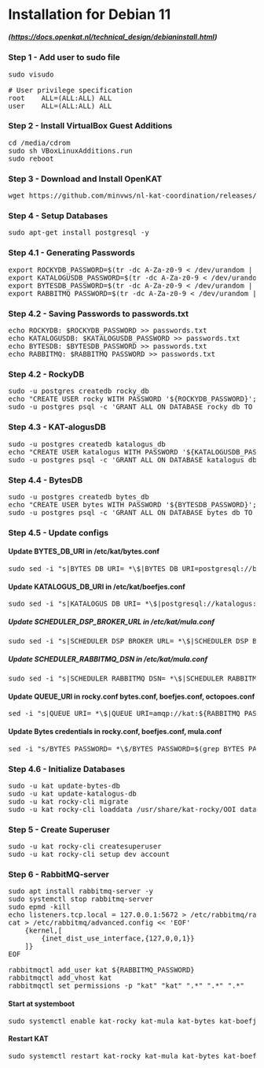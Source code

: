# Installation for Debian 11 
##### (https://docs.openkat.nl/technical_design/debianinstall.html)

### Step 1 - Add user to sudo file
<pre>
sudo visudo

# User privilege specification
root    ALL=(ALL:ALL) ALL
user    ALL=(ALL:ALL) ALL
</pre>

### Step 2 - Install VirtualBox Guest Additions
<pre>
cd /media/cdrom
sudo sh VBoxLinuxAdditions.run
sudo reboot
</pre>

### Step 3 - Download and Install OpenKAT
<pre>
wget https://github.com/minvws/nl-kat-coordination/releases/download/v1.5.2/kat-debian11-1.5.2.tar.gz && wget https://github.com/dekkers/xtdb-http-multinode/releases/download/v1.0.2/xtdb-http-multinode_1.0.2_all.deb && tar zvxf kat-*.tar.gz && sudo apt install --no-install-recommends ./kat-*_amd64.deb ./xtdb-http-multinode_*_all.deb -y
</pre>

### Step 4 - Setup Databases
<pre>
sudo apt-get install postgresql -y
</pre>

### Step 4.1 - Generating Passwords
<pre>
export ROCKYDB_PASSWORD=$(tr -dc A-Za-z0-9 < /dev/urandom | head -c 20)
export KATALOGUSDB_PASSWORD=$(tr -dc A-Za-z0-9 < /dev/urandom | head -c 20)
export BYTESDB_PASSWORD=$(tr -dc A-Za-z0-9 < /dev/urandom | head -c 20)
export RABBITMQ_PASSWORD=$(tr -dc A-Za-z0-9 < /dev/urandom | head -c 20)
</pre>

### Step 4.2 - Saving Passwords to passwords.txt
<pre>
echo ROCKYDB: $ROCKYDB_PASSWORD >> passwords.txt
echo KATALOGUSDB: $KATALOGUSDB_PASSWORD >> passwords.txt
echo BYTESDB: $BYTESDB_PASSWORD >> passwords.txt
echo RABBITMQ: $RABBITMQ_PASSWORD >> passwords.txt
</pre>

### Step 4.2 - RockyDB
<pre>
sudo -u postgres createdb rocky_db
echo "CREATE USER rocky WITH PASSWORD '${ROCKYDB_PASSWORD}';" | sudo -u postgres psql
sudo -u postgres psql -c 'GRANT ALL ON DATABASE rocky_db TO rocky;'
</pre>

### Step 4.3 - KAT-alogusDB
<pre>
sudo -u postgres createdb katalogus_db
echo "CREATE USER katalogus WITH PASSWORD '${KATALOGUSDB_PASSWORD}';" | sudo -u postgres psql
sudo -u postgres psql -c 'GRANT ALL ON DATABASE katalogus_db TO katalogus;'
</pre>

### Step 4.4 - BytesDB
<pre>
sudo -u postgres createdb bytes_db
echo "CREATE USER bytes WITH PASSWORD '${BYTESDB_PASSWORD}';" | sudo -u postgres psql
sudo -u postgres psql -c 'GRANT ALL ON DATABASE bytes_db TO bytes;'
</pre>

### Step 4.5 - Update configs
#### Update BYTES_DB_URI in /etc/kat/bytes.conf
<pre>
sudo sed -i "s|BYTES_DB_URI= *\$|BYTES_DB_URI=postgresql://bytes:${BYTESDB_PASSWORD}@localhost/bytes_db|" /etc/kat/bytes.conf
</pre>
#### Update KATALOGUS_DB_URI in /etc/kat/boefjes.conf
<pre>
sudo sed -i "s|KATALOGUS_DB_URI= *\$|postgresql://katalogus:${KATALOGUSDB_PASSWORD}@localhost/katalogus_db|" /etc/kat/boefjes.conf
</pre>
##### Update SCHEDULER_DSP_BROKER_URL in /etc/kat/mula.conf
<pre>
sudo sed -i "s|SCHEDULER_DSP_BROKER_URL= *\$|SCHEDULER_DSP_BROKER_URL=amqp://kat:${RABBITMQ_PASSWORD}@localhost:5672/kat|" /etc/kat/mula.conf
</pre>
##### Update SCHEDULER_RABBITMQ_DSN in /etc/kat/mula.conf 
<pre>
sudo sed -i "s|SCHEDULER_RABBITMQ_DSN= *\$|SCHEDULER_RABBITMQ_DSN=amqp://kat:${RABBITMQ_PASSWORD}@localhost:5672/kat|" /etc/kat/mula.conf
</pre>
#### Update QUEUE_URI in rocky.conf bytes.conf, boefjes.conf, octopoes.conf
<pre>
sed -i "s|QUEUE_URI= *\$|QUEUE_URI=amqp://kat:${RABBITMQ_PASSWORD}@localhost:5672/kat|" /etc/kat/*.conf
</pre>
#### Update Bytes credentials in rocky.conf, boefjes.conf, mula.conf
<pre>
sed -i "s/BYTES_PASSWORD= *\$/BYTES_PASSWORD=$(grep BYTES_PASSWORD /etc/kat/bytes.conf | awk -F'=' '{ print $2 }')/" /etc/kat/*.conf
</pre>

### Step 4.6 - Initialize Databases
<pre>
sudo -u kat update-bytes-db
sudo -u kat update-katalogus-db
sudo -u kat rocky-cli migrate
sudo -u kat rocky-cli loaddata /usr/share/kat-rocky/OOI_database_seed.json
</pre>

### Step 5 - Create Superuser
<pre>
sudo -u kat rocky-cli createsuperuser
sudo -u kat rocky-cli setup_dev_account
</pre>

### Step 6 - RabbitMQ-server
<pre>
sudo apt install rabbitmq-server -y
sudo systemctl stop rabbitmq-server
sudo epmd -kill
echo listeners.tcp.local = 127.0.0.1:5672 > /etc/rabbitmq/rabbitmq.conf
cat > /etc/rabbitmq/advanced.config << 'EOF'
    {kernel,[
        {inet_dist_use_interface,{127,0,0,1}}
    ]}
EOF

rabbitmqctl add_user kat ${RABBITMQ_PASSWORD}
rabbitmqctl add_vhost kat
rabbitmqctl set_permissions -p "kat" "kat" ".*" ".*" ".*"
</pre>

#### Start at systemboot
<pre>
sudo systemctl enable kat-rocky kat-mula kat-bytes kat-boefjes kat-normalizers kat-katalogus kat-keiko kat-octopoes kat-octopoes-worker
</pre>
#### Restart KAT
<pre>
sudo systemctl restart kat-rocky kat-mula kat-bytes kat-boefjes kat-normalizers kat-katalogus kat-keiko kat-octopoes kat-octopoes-worker
</pre>
